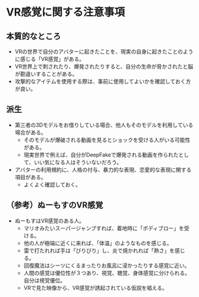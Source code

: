 # VR感覚に関する注意事項

## 本質的なところ

* VRの世界で自分のアバターに起きたことを、現実の自身に起きたことのように感じる「VR感覚」がある。
* VR世界上で刺されたり、爆発されたりすると、自分の生命が脅かされたと脳が勘違いすることがある。
* 攻撃的なアイテムを使用する際は、事前に使用してよいかを確認しておく方が良い。

## 派生

* 第三者の3Dモデルをお借りしている場合、他人もそのモデルを利用している場合がある。
	* そのモデルが爆破される動画を見るとショックを受ける人がいる可能性がある。
	* 現実世界で例えば、自分がDeepFakeで爆発される動画を作られたとして、いい気になる人はそういないだろう。
* アバターの利用規約に、人格の付与、暴力的な表現、恋愛的な表現に関する項目がある。
	* よくよく確認しておく。

## （参考）ぬーもすのVR感覚

* ぬーもすはVR感覚のある人。
	* マリオみたいスーパージャンプすれば、着地時に「ボディブロー」を受ける。
	* 他の人が極端に近くに来れば、「体温」のようなものを感じる。
	* 雷で打たれれば手は「びりびり」し、炎で焼かれれば「熱さ」を感じる。
	* 回復魔法はシーツにくるまったりお風呂に浸かったりする感覚に近い。
	* 人間の感覚は優位性が３つあり、視覚、聴覚、身体感覚に分けられる。自分は視覚優位。
	* VRで見た映像から、VR感覚が誘起されている仮説を唱える。
